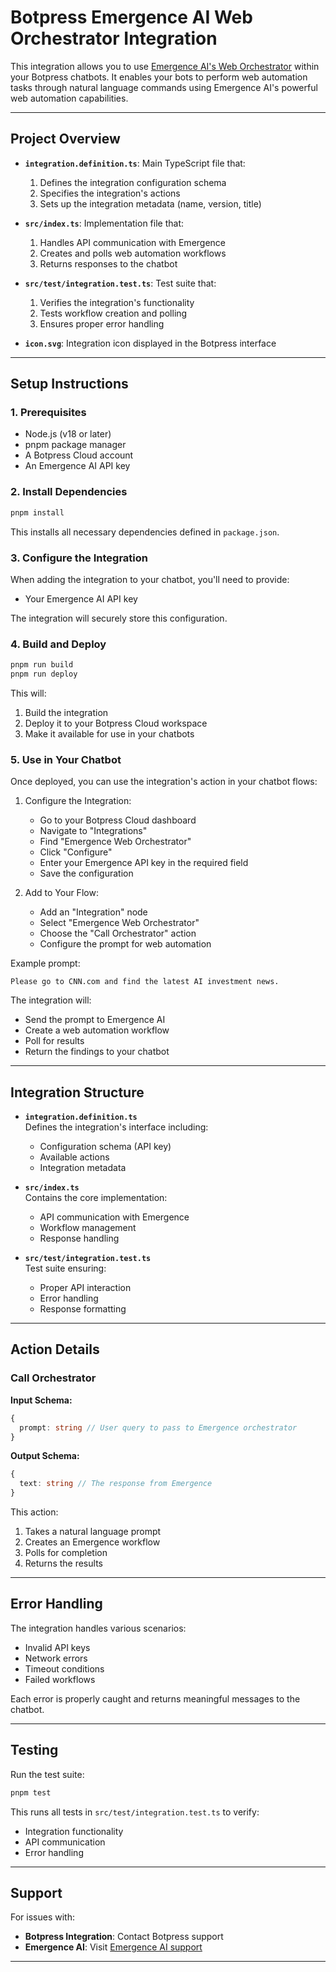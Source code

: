 # Botpress Emergence AI Web Orchestrator Integration

This integration allows you to use [Emergence AI's Web Orchestrator](https://api.emergence.ai/) within your Botpress chatbots. It enables your bots to perform web automation tasks through natural language commands using Emergence AI's powerful web automation capabilities.

---

## Project Overview

- **`integration.definition.ts`**: Main TypeScript file that:
  1. Defines the integration configuration schema
  2. Specifies the integration's actions
  3. Sets up the integration metadata (name, version, title)

- **`src/index.ts`**: Implementation file that:
  1. Handles API communication with Emergence
  2. Creates and polls web automation workflows
  3. Returns responses to the chatbot

- **`src/test/integration.test.ts`**: Test suite that:
  1. Verifies the integration's functionality
  2. Tests workflow creation and polling
  3. Ensures proper error handling

- **`icon.svg`**: Integration icon displayed in the Botpress interface

---

## Setup Instructions

### 1. Prerequisites

- Node.js (v18 or later)
- pnpm package manager
- A Botpress Cloud account
- An Emergence AI API key

### 2. Install Dependencies

```bash
pnpm install
```

This installs all necessary dependencies defined in `package.json`.

### 3. Configure the Integration

When adding the integration to your chatbot, you'll need to provide:
- Your Emergence AI API key

The integration will securely store this configuration.

### 4. Build and Deploy

```bash
pnpm run build
pnpm run deploy
```

This will:
1. Build the integration
2. Deploy it to your Botpress Cloud workspace
3. Make it available for use in your chatbots

### 5. Use in Your Chatbot

Once deployed, you can use the integration's action in your chatbot flows:

1. Configure the Integration:
   - Go to your Botpress Cloud dashboard
   - Navigate to "Integrations"
   - Find "Emergence Web Orchestrator"
   - Click "Configure"
   - Enter your Emergence API key in the required field
   - Save the configuration

2. Add to Your Flow:
   - Add an "Integration" node
   - Select "Emergence Web Orchestrator"
   - Choose the "Call Orchestrator" action
   - Configure the prompt for web automation

Example prompt:
```
Please go to CNN.com and find the latest AI investment news.
```

The integration will:
- Send the prompt to Emergence AI
- Create a web automation workflow
- Poll for results
- Return the findings to your chatbot

---

## Integration Structure

- **`integration.definition.ts`**  
  Defines the integration's interface including:
  - Configuration schema (API key)
  - Available actions
  - Integration metadata

- **`src/index.ts`**  
  Contains the core implementation:
  - API communication with Emergence
  - Workflow management
  - Response handling

- **`src/test/integration.test.ts`**  
  Test suite ensuring:
  - Proper API interaction
  - Error handling
  - Response formatting

---

## Action Details

### Call Orchestrator

**Input Schema:**
```typescript
{
  prompt: string // User query to pass to Emergence orchestrator
}
```

**Output Schema:**
```typescript
{
  text: string // The response from Emergence
}
```

This action:
1. Takes a natural language prompt
2. Creates an Emergence workflow
3. Polls for completion
4. Returns the results

---

## Error Handling

The integration handles various scenarios:
- Invalid API keys
- Network errors
- Timeout conditions
- Failed workflows

Each error is properly caught and returns meaningful messages to the chatbot.

---

## Testing

Run the test suite:

```bash
pnpm test
```

This runs all tests in `src/test/integration.test.ts` to verify:
- Integration functionality
- API communication
- Error handling

---

## Support

For issues with:
- **Botpress Integration**: Contact Botpress support
- **Emergence AI**: Visit [Emergence AI support](https://api.emergence.ai/)

--- 